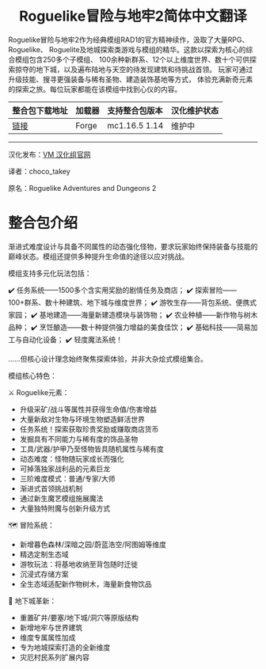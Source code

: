 <div align="center"> 
   <h1>Roguelike冒险与地牢2简体中文翻译</h1>
</div>

Roguelike冒险与地牢2作为经典模组RAD1的官方精神续作，汲取了大量RPG、Roguelike、
Roguelite及地城探索类游戏与模组的精华。这款以探索为核心的综合模组包含250多个子模组、
100余种新群系、12个以上维度世界、数十个可供探索掠夺的地下城，以及遍布陆地与天空的待发现建筑和待挑战首领。
玩家可通过升级技能、搜寻更强装备与稀有圣物、建造装饰基地等方式，
体验充满新奇元素的探索之旅。每位玩家都能在该模组中找到心仪的内容。

| 整合包下载地址                                                                            | 加载器 | 支持整合包版本 | 汉化维护状态 |
| :---------------------------------------------------------------------------------------- | :----- | :------------- | :----------- |
| [链接](https://www.curseforge.com/minecraft/modpacks/roguelike-adventures-and-dungeons-2) | Forge  | mc1.16.5 1.14  | 维护中       |
---

汉化发布：[VM 汉化组官网](https://vmct-cn.top/modpacks/rad2)

译者：choco_takey

原名：Roguelike Adventures and Dungeons 2

# 整合包介绍

渐进式难度设计与具备不同属性的动态强化怪物，要求玩家始终保持装备与技能的巅峰状态。模组还提供多种提升生命值的途径以应对挑战。

模组支持多元化玩法包括：

✔️ 任务系统——1500多个含实用奖励的剧情任务及商店；
✔️ 探索冒险——100+群系、数十种建筑、地下城与维度世界；
✔️ 游牧生存——背包系统、便携式家园；
✔️ 基地建造——海量新建造模块与装饰物；
✔️ 农业种植——新作物与树木品种；
✔️ 烹饪酿造——数十种提供强力增益的美食佳饮；
✔️ 基础科技——简易加工与自动化设备；
✔️ 轻度魔法系统！

……但核心设计理念始终聚焦探索体验，并非大杂烩式模组集合。

模组核心特色：

⚔️ Roguelike元素：

- 升级采矿/战斗等属性并获得生命值/伤害增益
- 大量新敌对生物与环境生物塑造鲜活世界
- 任务系统！探索获取珍贵奖励或赚取商店货币
- 发掘具有不同能力与稀有度的饰品圣物
- 工具/武器/护甲乃至怪物皆具随机属性与稀有度
- 动态难度：怪物随玩家成长而强化
- 可掉落独家战利品的元素巨龙
- 三阶难度模式：普通/专家/大师
- 渐进式首领挑战机制
- 通过新生魔艺模组施展魔法
- 大量独特附魔与创新升级方式

🗺️ 冒险系统：

- 新增暮色森林/深暗之园/蔚蓝浩空/阿图姆等维度
- 精选定制生态域
- 游牧玩法：将基地收纳至背包随时迁徙
- 沉浸式存储方案
- 全生态域适配新作物树木，海量新食物饮品

🏰 地下城革新：

- 重置矿井/要塞/地下城/洞穴等原版结构
- 新增地牢与世界建筑
- 维度专属属性加成
- 专为地城探索打造的全新维度
- 灾厄村民系列扩展内容
